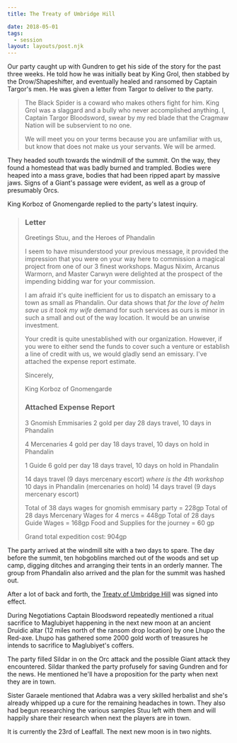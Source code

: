 ```yaml
---
title: The Treaty of Umbridge Hill

date: 2018-05-01
tags:
  - session
layout: layouts/post.njk
---
```


Our party caught up with Gundren to get his side of the story for the past three weeks. He told how he was initially beat by King Grol, then stabbed by the Drow/Shapeshifter, and eventually healed and ransomed by Captain Targor's men. He was given a letter from Targor to deliver to the party.

> The Black Spider is a coward who makes others fight for him. King Grol was a slaggard and a bully who never accomplished anything. I, Captain Targor Bloodsword, swear by my red blade that the Cragmaw Nation will be subservient to no one.
> 
> We will meet you on your terms because you are unfamiliar with us, but know that does not make us your servants. We will be armed.

They headed south towards the windmill of the summit. On the way, they found a homestead that was badly burned and trampled. Bodies were heaped into a mass grave, bodies that had been ripped apart by massive jaws. Signs of a Giant's passage were evident, as well as a group of presumably Orcs.

King Korboz of Gnomengarde replied to the party's latest inquiry.

> ### Letter
> Greetings Stuu, and the Heroes of Phandalin
> 
> I seem to have misunderstood your previous message, it provided the impression that you were on your way here to commission a magical project from one of our 3 finest workshops. Magus Nixim, Arcanus Warmorn, and Master Carwyn were delighted at the prospect of the impending bidding war for your commission.
> 
> I am afraid it's quite inefficient for us to dispatch an emissary to a town as small as Phandalin. Our data shows that _for the love of helm save us it took my wife_ demand for such services as ours is minor in such a small and out of the way location. It would be an unwise investment.
> 
> Your credit is quite unestablished with our organization. However, if you were to either send the funds to cover such a venture or establish a line of credit with us, we would gladly send an emissary. I've attached the expense report estimate.
> 
> Sincerely,
> 
> King Korboz of Gnomengarde
> 
> ### Attached Expense Report
> 
> 3 Gnomish Emmisaries
> 2 gold per day
> 28 days travel, 10 days in Phandalin
> 
> 4 Mercenaries
> 4 gold per day
> 18 days travel, 10 days on hold in Phandalin
> 
> 1 Guide
> 6 gold per day
> 18 days travel, 10 days on hold in Phandalin
> 
> 14 days travel (9 days mercenary escort)
> _where is the 4th workshop_
> 10 days in Phandalin (mercenaries on hold)
> 14 days travel (9 days mercenary escort)
> 
> Total of 38 days wages for gnomish emmisary party = 228gp
> Total of 28 days Mercenary Wages for 4 mercs = 448gp
> Total of 28 days Guide Wages = 168gp
> Food and Supplies for the journey = 60 gp
> 
> Grand total expedition cost: 904gp

The party arrived at the windmill site with a two days to spare. The day before the summit, ten hobgoblins marched out of the woods and set up camp, digging ditches and arranging their tents in an orderly manner. The group from Phandalin also arrived and the plan for the summit was hashed out.

After a lot of back and forth, the [Treaty of Umbridge Hill](https://www.gmbinder.com/share/-LwEN2LynQkDy1gHohZf) was signed into effect.

During Negotiations Captain Bloodsword repeatedly mentioned a ritual sacrifice to Maglubiyet happening in the next new moon at an ancient Druidic altar (12 miles north of the ransom drop location) by one Lhupo the Red-axe. Lhupo has gathered some 2000 gold worth of treasures he intends to sacrifice to Maglubiyet's coffers.

The party filled Sildar in on the Orc attack and the possible Giant attack they encountered. Sildar thanked the party profusely for saving Gundren and for the news. He mentioned he'll have a proposition for the party when next they are in town.

Sister Garaele mentioned that Adabra was a very skilled herbalist and she's already whipped up a cure for the remaining headaches in town. They also had begun researching the various samples Stuu left with them and will happily share their research when next the players are in town.

It is currently the 23rd of Leaffall. The next new moon is in two nights.
